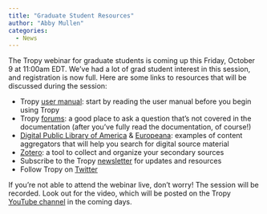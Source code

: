 ```yaml
---
title: "Graduate Student Resources"
author: "Abby Mullen"
categories:
  - News
---
```


The Tropy webinar for graduate students is coming up this Friday, October 9 at 11:00am EDT. We’ve had a lot of grad student interest in this session, and registration is now full. Here are some links to resources that will be discussed during the session:

- Tropy [user manual](https://docs.tropy.org/): start by reading the user manual before you begin using Tropy
- Tropy [forums](https://forums.tropy.org/): a good place to ask a question that’s not covered in the documentation (after you’ve fully read the documentation, of course!)
- [Digital Public Library of America](https://dp.la/) & [Europeana](https://www.europeana.eu/en): examples of content aggregators that will help you search for digital source material
- [Zotero](https://www.zotero.org/): a tool to collect and organize your secondary sources
- Subscribe to the Tropy [newsletter](https://buttondown.email/tropy) for updates and resources
- Follow Tropy on [Twitter](https://twitter.com/tropy)

If you’re not able to attend the webinar live, don’t worry! The session will be recorded. Look out for the video, which will be posted on the Tropy [YouTube channel](https://www.youtube.com/channel/UCQ3QCuNGz825BGSHG9JryeA) in the coming days.
